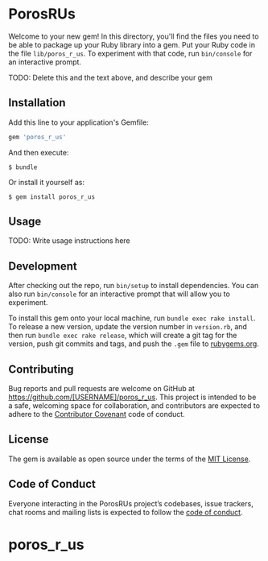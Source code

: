# PorosRUs

Welcome to your new gem! In this directory, you'll find the files you need to be able to package up your Ruby library into a gem. Put your Ruby code in the file `lib/poros_r_us`. To experiment with that code, run `bin/console` for an interactive prompt.

TODO: Delete this and the text above, and describe your gem

## Installation

Add this line to your application's Gemfile:

```ruby
gem 'poros_r_us'
```

And then execute:

    $ bundle

Or install it yourself as:

    $ gem install poros_r_us

## Usage

TODO: Write usage instructions here

## Development

After checking out the repo, run `bin/setup` to install dependencies. You can also run `bin/console` for an interactive prompt that will allow you to experiment.

To install this gem onto your local machine, run `bundle exec rake install`. To release a new version, update the version number in `version.rb`, and then run `bundle exec rake release`, which will create a git tag for the version, push git commits and tags, and push the `.gem` file to [rubygems.org](https://rubygems.org).

## Contributing

Bug reports and pull requests are welcome on GitHub at https://github.com/[USERNAME]/poros_r_us. This project is intended to be a safe, welcoming space for collaboration, and contributors are expected to adhere to the [Contributor Covenant](http://contributor-covenant.org) code of conduct.

## License

The gem is available as open source under the terms of the [MIT License](https://opensource.org/licenses/MIT).

## Code of Conduct

Everyone interacting in the PorosRUs project’s codebases, issue trackers, chat rooms and mailing lists is expected to follow the [code of conduct](https://github.com/[USERNAME]/poros_r_us/blob/master/CODE_OF_CONDUCT.md).
# poros_r_us
